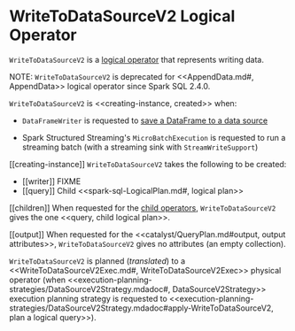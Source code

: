 # WriteToDataSourceV2 Logical Operator

`WriteToDataSourceV2` is a [logical operator](LogicalPlan.md) that represents writing data.

NOTE: `WriteToDataSourceV2` is deprecated for <<AppendData.md#, AppendData>> logical operator since Spark SQL 2.4.0.

`WriteToDataSourceV2` is <<creating-instance, created>> when:

* `DataFrameWriter` is requested to [save a DataFrame to a data source](../DataFrameWriter.md#save)

* Spark Structured Streaming's `MicroBatchExecution` is requested to run a streaming batch (with a streaming sink with `StreamWriteSupport`)

[[creating-instance]]
`WriteToDataSourceV2` takes the following to be created:

* [[writer]] FIXME
* [[query]] Child <<spark-sql-LogicalPlan.md#, logical plan>>

[[children]]
When requested for the [child operators](../catalyst/TreeNode.md#children), `WriteToDataSourceV2` gives the one <<query, child logical plan>>.

[[output]]
When requested for the <<catalyst/QueryPlan.md#output, output attributes>>, `WriteToDataSourceV2` gives no attributes (an empty collection).

`WriteToDataSourceV2` is planned (_translated_) to a <<WriteToDataSourceV2Exec.md#, WriteToDataSourceV2Exec>> physical operator (when <<execution-planning-strategies/DataSourceV2Strategy.mdadoc#, DataSourceV2Strategy>> execution planning strategy is requested to <<execution-planning-strategies/DataSourceV2Strategy.mdadoc#apply-WriteToDataSourceV2, plan a logical query>>).
